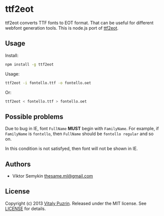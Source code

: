ttf2eot
=======

ttf2eot converts TTF fonts to EOT format. That can be useful for different
webfont generation tools. This is node.js port of
[ttf2eot](http://code.google.com/p/ttf2eot/).


Usage
-----

Install:

``` bash
npm install -g ttf2eot
```

Usage:

``` bash
ttf2eot -i fontello.ttf -o fontello.oet
```

Or:

``` bash
ttf2eot < fontello.ttf > fontello.oet
```


Possible problems
-----------------

Due to bug in IE, font `FullName` __MUST__ begin with `FamilyName`. For example,
if `FamilyName` is `fontello`, then `FullName` should be `fontello regular` and
so on.

In this condition is not satisfyed, then font will not be shown in IE.


Authors
-------

* Viktor Semykin <thesame.ml@gmail.com>


License
-------

Copyright (c) 2013 [Vitaly Puzrin](https://github.com/puzrin).
Released under the MIT license. See
[LICENSE](https://github.com/nodeca/ttf2eot/blob/master/LICENSE) for details.

